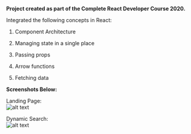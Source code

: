 **Project created as part of the Complete React Developer Course 2020.**

Integrated the following concepts in React:

1.  Component Architecture

2.  Managing state in a single place

3.  Passing props

4.  Arrow functions

5.  Fetching data

**Screenshots Below:**

Landing Page:  
![alt
text](<https://github.com/aswinrajeevofficial/Monsters-Rolodex/blob/master/screens/dynamic_filtering.PNG?raw=true>)

Dynamic Search:  
![alt
text](<https://github.com/aswinrajeevofficial/Monsters-Rolodex/blob/master/screens/homepage.PNG?raw=true>)
